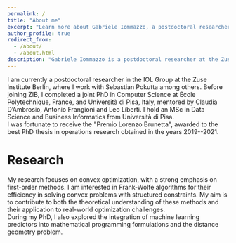 ```yaml
---
permalink: /
title: "About me"
excerpt: "Learn more about Gabriele Iommazzo, a postdoctoral researcher at the Zuse Institute Berlin, focusing on convex optimization and machine learning applications."
author_profile: true
redirect_from: 
  - /about/
  - /about.html
description: "Gabriele Iommazzo is a postdoctoral researcher at the Zuse Institute Berlin, specializing in convex optimization and first-order methods like Frank-Wolfe algorithms."
---
```






I am currently a postdoctoral researcher in the IOL Group at the Zuse Institute Berlin, where I work with Sebastian Pokutta among others. Before joining ZIB, I completed a joint PhD in Computer Science at École Polytechnique, France, and Università di Pisa, Italy, mentored by Claudia D’Ambrosio, Antonio Frangioni and Leo Liberti. I hold an MSc in Data Science and Business Informatics from Università di Pisa.  
I was fortunate to receive the "Premio Lorenzo Brunetta", awarded to the best PhD thesis in operations research obtained in the years 2019--2021.

# Research
My research focuses on convex optimization, with a strong emphasis on first-order methods. I am interested in Frank-Wolfe algorithms for their efficiency in solving convex problems with structured constraints. My aim is to contribute to both the theoretical understanding of these methods and their application to real-world optimization challenges.  
During my PhD, I also explored the integration of machine learning predictors into mathematical programming formulations and the distance geometry problem.
